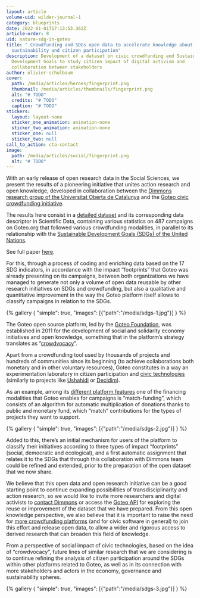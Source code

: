 ```yaml
---
layout: article
volume-uid: wilder-journal-1
category: blueprints
date: 2022-01-01T17:13:53.362Z
article-order: 8
uid: nature-sdg-in-goteo
title: " Crowdfunding and SDGs open data to accelerate knowledge about
  sustainability and citizen participation"
description: Development of a dataset on civic crowdfunding and Sustainable
  Development Goals to study citizen impact of digital activism and
  collaboration between stakeholders
author: olivier-schulbaum
cover:
  path: /media/articles/heroes/fingerprint.png
  thumbnail: /media/articles/thumbnails/fingerprint.png
  alt: "# TODO"
  credits: "# TODO"
  caption: "# TODO"
stickers:
  layout: layout-none
  sticker_one_animation: animation-none
  sticker_two_animation: animation-none
  sticker_one: null
  sticker_two: null
call_to_action: cta-contact
image:
  path: /media/articles/social/fingerprint.png
  alt: "# TODO"
---
```

With an early release of open research data in the Social Sciences, we present the results of a pioneering initiative that unites action research and open knowledge, developed in collaboration between the [Dimmons research group of the Universitat Oberta de Catalunya](https://www.uoc.edu/portal/en/in3/recerca/grups/digital_commons) and the [Goteo civic crowdfunding initiative](http://www.goteo.org/).

The results here consist in a [detailed dataset](https://dataverse.harvard.edu/dataset.xhtml?persistentId=doi:10.7910/DVN/KTIX3D) and its corresponding data descriptor in Scientific Data, containing various statistics on 487 campaigns on Goteo.org that followed various crowdfunding modalities, in parallel to its relationship with the [Sustainable Development Goals (SDGs) of the United Nations](https://en.wikipedia.org/wiki/Sustainable_Development_Goals).

See full paper [here](https://www.nature.com/articles/s41597-020-0472-0?utm_source=twitter&utm_medium=social&utm_content=organic&utm_campaign=SCDT_4_DL01_GL_TWITTER&utm_campaign=SciData_&utm_source=twitter&utm_content=organic&utm_medium=social&sf233291471=1).

For this, through a process of coding and enriching data based on the 17 SDG indicators, in accordance with the impact “footprints” that Goteo was already presenting on its campaigns, between both organizations we have managed to generate not only a volume of open data reusable by other research initiatives on SDGs and crowdfunding, but also a qualitative and quantitative improvement in the way the Goteo platform itself allows to classify campaigns in relation to the SDGs.

{% gallery { "simple": true, "images": [{"path":"/media/sdgs-1.jpg"}] } %}

The Goteo open source platform, led by the [Goteo Foundation](https://fundacion.goteo.org/?lang=en), was established in 2011 for the development of social and solidarity economy initiatives and open knowledge, something that in the platform’s strategy translates as “[crowdvocacy](https://medium.com/@platoniq/crowdvocacy-amplifying-democracy-by-bridging-political-participation-digital-campaigning-a364a2cfd6db)”.

Apart from a crowdfunding tool used by thousands of projects and hundreds of communities since its beginning (to achieve collaborations both monetary and in other voluntary resources), Goteo constitutes in a way an experimentation laboratory in citizen participation and [civic technologies](https://en.wikipedia.org/wiki/Civic_technology) (similarly to projects like [Ushahidi](https://www.ushahidi.com/) or [Decidim](https://decidim.org/)).

As an example, among its [different platform features](https://en.wikipedia.org/wiki/Goteo#Features) one of the financing modalities that Goteo enables for campaigns is “match-funding”, which consists of an algorithm for automatic multiplication of donations thanks to public and monetary fund, which “match” contributions for the types of projects they want to support.

{% gallery { "simple": true, "images": [{"path":"/media/sdgs-2.jpg"}] } %}

Added to this, there’s an initial mechanism for users of the platform to classify their initiatives according to three types of impact “footprints” (social, democratic and ecological), and a first automatic assignment that relates it to the SDGs that through this collaboration with Dimmons team could be refined and extended, prior to the preparation of the open dataset that we now share.

We believe that this open data and open research initiative can be a good starting point to continue expanding possibilities of transdisciplinarity and action research, so we would like to invite more researchers and digital activists to [contact Dimmons](http://dimmons.net/contact/) or access the [Goteo API](http://developers.goteo.org/doc/sdgs.html) for exploring the reuse or improvement of the dataset that we have prepared. From this open knowledge perspective, we also believe that it is important to raise the need for [more crowdfunding platforms](https://en.wikipedia.org/wiki/Category:Crowdfunding_platforms) (and for civic software in general) to join this effort and release open data, to allow a wider and rigorous access to derived research that can broaden this field of knowledge.

From a perspective of social impact of civic technologies, based on the idea of ​​“crowdvocacy”, future lines of similar research that we are considering is to continue refining the analysis of citizen participation around the SDGs within other platforms related to Goteo, as well as in its connection with more stakeholders and actors in the economy, governance and sustainability spheres.

{% gallery { "simple": true, "images": [{"path":"/media/sdgs-3.jpg"}] } %}
